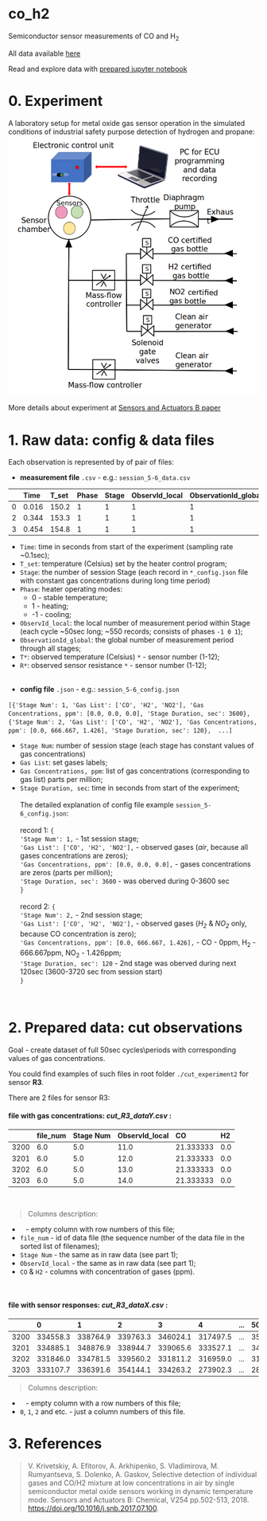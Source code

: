 # co_h2
Semiconductor sensor measurements of CO and H<sub>2</sub>

All data available [here](https://cloud.mail.ru/public/4DbR/3tVK6mWZ7)

Read and explore data with [prepared jupyter notebook](https://github.com/Lcpssm/co_h2/blob/main/data_cut.ipynb)


# 0. Experiment

A laboratory setup for metal oxide gas sensor operation in the simulated conditions of industrial safety purpose detection of hydrogen and propane:
![experiment_schema](https://raw.githubusercontent.com/Lcpssm/co_h2/main/CO-H2_experiment_scheme.png)

More details about experiment at [Sensors and Actuators B paper](https://www.sciencedirect.com/science/article/abs/pii/S0925400517313096?via%3Dihub)

# 1. Raw data: config & data files

Each observation is represented by of pair of files: 

* **measurement file** `.csv` - e.g.:  `session_5-6_data.csv`

|  | Time | T_set | Phase | Stage | ObservId_local | ObservationId_global | T1 | T2 | T3 | T4 | T5 | T6 | T7 | T8 | T9 | T10 | T11 | T12 | R1 | R2 | R3 | R4 | R5 | R6 | R7 | R8 | R9 | R10 | R11 | R12 |
| :- | :- | :- | :- | :- | :- | :- | :- | :- | :- | :- | :- | :- | :- | :- | :- | :- | :- | :- | :- | :- | :- | :- | :- | :- | :- | :- | :- | :- | :- | :- |
| 0 | 0.016 | 150.2 | 1 | 1 | 1 | 1 | 0 | 0 | 0 | 0 | 0 | 0 | 0 | 0 | 0 | 0 | 0 | 0 | 0 | 0 | 0 | 0 | 0 | 0 | 0 | 0 | 0 | 0 | 0 | 0 |1 | 0.235 | 152.2 | 1 | 1 | 1 | 1 | 0 | 0 | 445 | 0 | 0 | 0 | 446 | 453 | 0 | 449 | 0 | 0 | 88818135.6 | 94071580.3 | 4454.7 | 100000000000 | 100000000000 | 100000000000 | 59.6 | 30560.3 | 100000000000 | 1372.6 | 21361358 | 25004112.4 |
| 2 | 0.344 | 153.3 | 1 | 1 | 1 | 1 | 0 | 0 | 451 | 0 | 0 | 0 | 450 | 453 | 0 | 449 | 0 | 0 | 86310345.3 | 81837604.9 | 28483.1 | 100000000000 | 100000000000 | 100000000000 | 219.6 | 22228564.9 | 100000000000 | 31966575.5 | 20991584.5 | 22925579.1 |
| 3 | 0.454 | 154.8 | 1 | 1 | 1 | 1 | 0 | 0 | 96 | 0 | 0 | 0 | 96 | 94 | 0 | 93 | 0 | 0 | 86728556.2 | 81766978.7 | 26971.8 | 100000000000 | 100000000000 | 100000000000 | 213.9 | 19291637.3 | 100000000000 | 24561252.4 | 21028015.1 | 23087606 |

- `Time`: time in seconds from start of the experiment (sampling rate ~0.1sec);
- `T_set`: temperature (Celsius) set by the heater control program;
- `Stage`: the number of session Stage (each record in `*_config.json` file with constant gas concentrations during long time period)
- `Phase`: heater operating modes:
    - 0 - stable temperature; 
    - 1 - heating;
    - -1 - cooling;
- `ObservId_local`: the local number of measurement period within Stage (each cycle ~50sec long; ~550 records; consists of phases `-1 0 1`);
- `ObservationId_global`: the global number of measurement period through all stages;
- `T*`: observed temperature (Celsius) `*` - sensor number (1-12);
- `R*`: observed sensor resistance `*` - sensor number (1-12);<br><br>



* **config file** `.json` - e.g.: `session_5-6_config.json`

`[{'Stage Num': 1,
  'Gas List': ['CO', 'H2', 'NO2'],
  'Gas Concentrations, ppm': [0.0, 0.0, 0.0],
  'Stage Duration, sec': 3600},
 {'Stage Num': 2,
  'Gas List': ['CO', 'H2', 'NO2'],
  'Gas Concentrations, ppm': [0.0, 666.667, 1.426],
  'Stage Duration, sec': 120}, 
  ...]`


- `Stage Num`: number of session stage (each stage has constant values of gas concentrations)
- `Gas List`: set gases labels;
- `Gas Concentrations, ppm`: list of gas concentrations (corresponding to gas list) parts per million;
- `Stage Duration, sec`: time in seconds from start of the experiment;
<br><br>
The detailed explanation of config file example `session_5-6_config.json`:<br><br>
record 1: 
`{`<br>
`'Stage Num': 1,` - 1st session stage;<br>
`'Gas List': ['CO', 'H2', 'NO2'],` - observed gases (*air*, because all gases concentrations are zeros);<br>
`'Gas Concentrations, ppm': [0.0, 0.0, 0.0],` - gases concentrations are zeros (parts per million);<br>
`'Stage Duration, sec': 3600` -  was oberved during 0-3600 sec <br>
`}`<br><br>
       record 2: 
`{`<br>
`'Stage Num': 2,` - 2nd session stage;<br>
`'Gas List': ['CO', 'H2', 'NO2'],` - observed gases (*H<sub>2</sub>* & *NO<sub>2</sub>* only, because CO concentration is zero);<br>
`'Gas Concentrations, ppm': [0.0, 666.667, 1.426],` - CO - 0ppm, H<sub>2</sub> - 666.667ppm, NO<sub>2</sub> - 1.426ppm;<br>
`'Stage Duration, sec': 120` - 2nd stage was oberved during next 120sec (3600-3720 sec from session start) <br>
`}`<br>
<br> 

# 2. Prepared data: cut observations

Goal - create dataset of full 50sec cycles\periods with corresponding values of gas concentrations.

You could find examples of such files in root folder `./cut_experiment2` for sensor **R3**.

There are 2 files for sensor R3:

#### file with gas concentrations: *cut_R3_dataY.csv* :

|  | file_num | Stage Num | ObservId_local | CO | H2 |
| :- | :- | :- | :- | :- | :- |
| 3200 | 6.0 | 5.0 | 11.0 | 21.333333 | 0.0 |
| 3201 | 6.0 | 5.0 | 12.0 | 21.333333 | 0.0 |
| 3202 | 6.0 | 5.0 | 13.0 | 21.333333 | 0.0 |
| 3203 | 6.0 | 5.0 | 14.0 | 21.333333 | 0.0 |

<br>

> Columns description:
- ` ` - empty column with row numbers of this file;
- `file_num` - id of data file (the sequence number of the data file in the sorted list of filenames);
- `Stage Num` - the same as in raw data (see part 1);
- `ObservId_local` - the same as in raw data (see part 1);
- `CO` & `H2` - columns with concentration of gases (ppm).

<br>

#### file with sensor responses: *cut_R3_dataX.csv* :
    
|  | 0 | 1 | 2 | 3 | 4 | ... | 500 | 501 | 502 | 503 |
| :- | :- | :- | :- | :- | :- | :- | :- | :- | :- | :- |
| 3200 | 334558.3 | 338764.9 | 339763.3 | 346024.1 | 317497.5 | ... | 356527.5 | 323535.2 | 295557.8 | 346714.8 |
| 3201 | 334885.1 | 348876.9 | 338944.7 | 339065.6 | 333527.1 | ... | 346309.7 | 306458.4 | 294092.5 | 185230.1 |
| 3202 | 331846.0 | 334781.5 | 339560.2 | 331811.2 | 316959.0 | ... | 312375.3 | 339492.9 | 340384.0 | 392030.5 |
| 3203 | 333107.7 | 336391.6 | 354144.1 | 334263.2 | 273902.3 | ... | 283107.3 | 340617.3 | 376603.9 | 384202.3 |

> Columns description:
- ` ` - empty column with a row numbers of this file;
- `0`, `1`, `2` and etc. - just a column numbers of this file.


# 3. References
>  V. Krivetskiy, A. Efitorov, A. Arkhipenko, S. Vladimirova, M. Rumyantseva, S. Dolenko, A. Gaskov,
Selective detection of individual gases and CO/H2 mixture at low concentrations in air by single semiconductor metal oxide sensors working in dynamic temperature mode. Sensors and Actuators B: Chemical,
V254 pp.502-513, 2018. https://doi.org/10.1016/j.snb.2017.07.100.